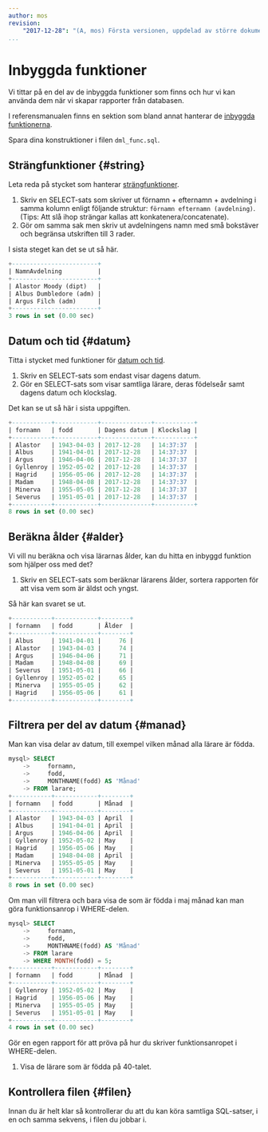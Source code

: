 ```yaml
---
author: mos
revision:
    "2017-12-28": "(A, mos) Första versionen, uppdelad av större dokument."
...
```

Inbyggda funktioner
==================================

Vi tittar på en del av de inbyggda funktioner som finns och hur vi kan använda dem när vi skapar rapporter från databasen.

I referensmanualen finns en sektion som bland annat hanterar de [inbyggda funktionerna](https://dev.mysql.com/doc/refman/5.7/en/functions.html).

Spara dina konstruktioner i filen `dml_func.sql`.



Strängfunktioner {#string}
----------------------------------

Leta reda på stycket som hanterar [strängfunktioner](http://dev.mysql.com/doc/refman/5.7/en/string-functions.html).

1. Skriv en SELECT-sats som skriver ut förnamn + efternamn + avdelning i samma kolumn enligt följande struktur: `förnamn efternamn (avdelning)`. (Tips: Att slå ihop strängar kallas att konkatenera/concatenate).
2. Gör om samma sak men skriv ut avdelningens namn med små bokstäver och begränsa utskriften till 3 rader.

I sista steget kan det se ut så här.

```sql
+------------------------+
| NamnAvdelning          |
+------------------------+
| Alastor Moody (dipt)   |
| Albus Dumbledore (adm) |
| Argus Filch (adm)      |
+------------------------+
3 rows in set (0.00 sec)
```



Datum och tid {#datum}
----------------------------------

Titta i stycket med funktioner för [datum och tid](http://dev.mysql.com/doc/refman/5.7/en/date-and-time-functions.html).

1. Skriv en SELECT-sats som endast visar dagens datum.
3. Gör en SELECT-sats som visar samtliga lärare, deras födelseår samt dagens datum och klockslag.

Det kan se ut så här i sista uppgiften.

```sql
+-----------+------------+--------------+-----------+
| fornamn   | fodd       | Dagens datum | Klockslag |
+-----------+------------+--------------+-----------+
| Alastor   | 1943-04-03 | 2017-12-28   | 14:37:37  |
| Albus     | 1941-04-01 | 2017-12-28   | 14:37:37  |
| Argus     | 1946-04-06 | 2017-12-28   | 14:37:37  |
| Gyllenroy | 1952-05-02 | 2017-12-28   | 14:37:37  |
| Hagrid    | 1956-05-06 | 2017-12-28   | 14:37:37  |
| Madam     | 1948-04-08 | 2017-12-28   | 14:37:37  |
| Minerva   | 1955-05-05 | 2017-12-28   | 14:37:37  |
| Severus   | 1951-05-01 | 2017-12-28   | 14:37:37  |
+-----------+------------+--------------+-----------+
8 rows in set (0.00 sec)
```



Beräkna ålder {#alder}
----------------------------------

Vi vill nu beräkna och visa lärarnas ålder, kan du hitta en inbyggd funktion som hjälper oss med det?

1. Skriv en SELECT-sats som beräknar lärarens ålder, sortera rapporten för att visa vem som är äldst och yngst.

Så här kan svaret se ut.

```sql
+-----------+------------+--------+
| fornamn   | fodd       | Ålder  |
+-----------+------------+--------+
| Albus     | 1941-04-01 |     76 |
| Alastor   | 1943-04-03 |     74 |
| Argus     | 1946-04-06 |     71 |
| Madam     | 1948-04-08 |     69 |
| Severus   | 1951-05-01 |     66 |
| Gyllenroy | 1952-05-02 |     65 |
| Minerva   | 1955-05-05 |     62 |
| Hagrid    | 1956-05-06 |     61 |
+-----------+------------+--------+
```



Filtrera per del av datum {#manad}
----------------------------------

Man kan visa delar av datum, till exempel vilken månad alla lärare är födda.

```sql
mysql> SELECT
    ->     fornamn,
    ->     fodd,
    ->     MONTHNAME(fodd) AS 'Månad'
    -> FROM larare;
+-----------+------------+--------+
| fornamn   | fodd       | Månad  |
+-----------+------------+--------+
| Alastor   | 1943-04-03 | April  |
| Albus     | 1941-04-01 | April  |
| Argus     | 1946-04-06 | April  |
| Gyllenroy | 1952-05-02 | May    |
| Hagrid    | 1956-05-06 | May    |
| Madam     | 1948-04-08 | April  |
| Minerva   | 1955-05-05 | May    |
| Severus   | 1951-05-01 | May    |
+-----------+------------+--------+
8 rows in set (0.00 sec)
```

Om man vill filtrera och bara visa de som är födda i maj månad kan man göra funktionsanrop i WHERE-delen.

```sql
mysql> SELECT
    ->     fornamn,
    ->     fodd,
    ->     MONTHNAME(fodd) AS 'Månad'
    -> FROM larare
    -> WHERE MONTH(fodd) = 5;
+-----------+------------+--------+
| fornamn   | fodd       | Månad  |
+-----------+------------+--------+
| Gyllenroy | 1952-05-02 | May    |
| Hagrid    | 1956-05-06 | May    |
| Minerva   | 1955-05-05 | May    |
| Severus   | 1951-05-01 | May    |
+-----------+------------+--------+
4 rows in set (0.00 sec)
```

Gör en egen rapport för att pröva på hur du skriver funktionsanropet i WHERE-delen.

1. Visa de lärare som är födda på 40-talet.



Kontrollera filen {#filen}
----------------------------------

Innan du är helt klar så kontrollerar du att du kan köra samtliga SQL-satser, i en och samma sekvens, i filen du jobbar i.
